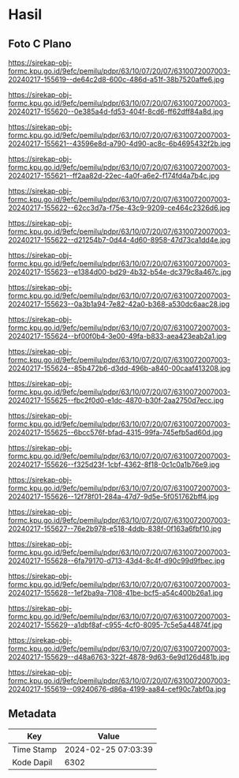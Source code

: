 # Hasil

## Foto C Plano

https://sirekap-obj-formc.kpu.go.id/9efc/pemilu/pdpr/63/10/07/20/07/6310072007003-20240217-155619--de64c2d8-600c-486d-a51f-38b7520affe6.jpg

https://sirekap-obj-formc.kpu.go.id/9efc/pemilu/pdpr/63/10/07/20/07/6310072007003-20240217-155620--0e385a4d-fd53-404f-8cd6-ff62dff84a8d.jpg

https://sirekap-obj-formc.kpu.go.id/9efc/pemilu/pdpr/63/10/07/20/07/6310072007003-20240217-155621--43596e8d-a790-4d90-ac8c-6b4695432f2b.jpg

https://sirekap-obj-formc.kpu.go.id/9efc/pemilu/pdpr/63/10/07/20/07/6310072007003-20240217-155621--ff2aa82d-22ec-4a0f-a6e2-f174fd4a7b4c.jpg

https://sirekap-obj-formc.kpu.go.id/9efc/pemilu/pdpr/63/10/07/20/07/6310072007003-20240217-155622--62cc3d7a-f75e-43c9-9209-ce464c2326d6.jpg

https://sirekap-obj-formc.kpu.go.id/9efc/pemilu/pdpr/63/10/07/20/07/6310072007003-20240217-155622--d21254b7-0d44-4d60-8958-47d73ca1dd4e.jpg

https://sirekap-obj-formc.kpu.go.id/9efc/pemilu/pdpr/63/10/07/20/07/6310072007003-20240217-155623--e1384d00-bd29-4b32-b54e-dc379c8a467c.jpg

https://sirekap-obj-formc.kpu.go.id/9efc/pemilu/pdpr/63/10/07/20/07/6310072007003-20240217-155623--0a3b1a94-7e82-42a0-b368-a530dc6aac28.jpg

https://sirekap-obj-formc.kpu.go.id/9efc/pemilu/pdpr/63/10/07/20/07/6310072007003-20240217-155624--bf00f0b4-3e00-49fa-b833-aea423eab2a1.jpg

https://sirekap-obj-formc.kpu.go.id/9efc/pemilu/pdpr/63/10/07/20/07/6310072007003-20240217-155624--85b472b6-d3dd-496b-a840-00caaf413208.jpg

https://sirekap-obj-formc.kpu.go.id/9efc/pemilu/pdpr/63/10/07/20/07/6310072007003-20240217-155625--fbc2f0d0-e1dc-4870-b30f-2aa2750d7ecc.jpg

https://sirekap-obj-formc.kpu.go.id/9efc/pemilu/pdpr/63/10/07/20/07/6310072007003-20240217-155625--6bcc576f-bfad-4315-99fa-745efb5ad60d.jpg

https://sirekap-obj-formc.kpu.go.id/9efc/pemilu/pdpr/63/10/07/20/07/6310072007003-20240217-155626--f325d23f-1cbf-4362-8f18-0c1c0a1b76e9.jpg

https://sirekap-obj-formc.kpu.go.id/9efc/pemilu/pdpr/63/10/07/20/07/6310072007003-20240217-155626--12f78f01-284a-47d7-9d5e-5f051762bff4.jpg

https://sirekap-obj-formc.kpu.go.id/9efc/pemilu/pdpr/63/10/07/20/07/6310072007003-20240217-155627--76e2b978-e518-4ddb-838f-0f163a6fbf10.jpg

https://sirekap-obj-formc.kpu.go.id/9efc/pemilu/pdpr/63/10/07/20/07/6310072007003-20240217-155628--6fa79170-d713-43d4-8c4f-d90c99d9fbec.jpg

https://sirekap-obj-formc.kpu.go.id/9efc/pemilu/pdpr/63/10/07/20/07/6310072007003-20240217-155628--1ef2ba9a-7108-41be-bcf5-a54c400b26a1.jpg

https://sirekap-obj-formc.kpu.go.id/9efc/pemilu/pdpr/63/10/07/20/07/6310072007003-20240217-155629--a1dbf8af-c955-4cf0-8095-7c5e5a44874f.jpg

https://sirekap-obj-formc.kpu.go.id/9efc/pemilu/pdpr/63/10/07/20/07/6310072007003-20240217-155629--d48a6763-322f-4878-9d63-6e9d126d481b.jpg

https://sirekap-obj-formc.kpu.go.id/9efc/pemilu/pdpr/63/10/07/20/07/6310072007003-20240217-155619--09240676-d86a-4199-aa84-cef90c7abf0a.jpg


## Metadata

| Key        | Value               |
| ---------- | ------------------- |
| Time Stamp | 2024-02-25 07:03:39 |
| Kode Dapil | 6302                |




